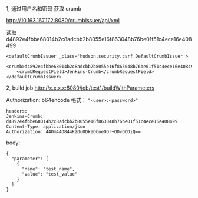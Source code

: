 1, 通过用户名和密码 获取 crumb

http://10.163.167.172:8080/crumbIssuer/api/xml

读取 d4892e4fbbe68014b2c8adcbb2b8055e16f863048b76be01f51c4ece16e408499

```
<defaultCrumbIssuer _class='hudson.security.csrf.DefaultCrumbIssuer'>
    <crumb>d4892e4fbbe68014b2c8adcbb2b8055e16f863048b76be01f51c4ece16e408499</crumb>
    <crumbRequestField>Jenkins-Crumb</crumbRequestField>
</defaultCrumbIssuer>
```

2, build job
http://x.x.x.x:8080/job/test1/buildWithParameters

Authorization: 
b64encode
格式：  `"<user>:<password>"`

```
headers:
Jenkins-Crumb: d4892e4fbbe68014b2c8adcbb2b8055e16f863048b76be01f51c4ece16e408499
Content-Type: application/json
Authorization: 44Om44O844K2OuODkeOCueODr+ODvOODiQ==
```

body:
```
{
  "parameter": [
    {
      "name": "test_name",
      "value": "test_value"
    }
  ]
}
```